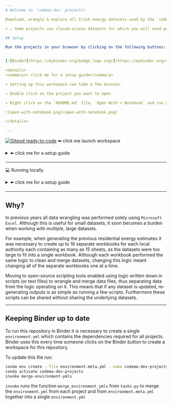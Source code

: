 ```yaml
---
# Welcome to `codema-dev` projects!

Download, wrangle & explore all Irish energy datasets used by the `codema-dev` team

> ⚠️ Some projects use closed-access datasets for which you will need permission from the `codema-dev` team to use! 

## Setup

Run the projects in your browser by clicking on the following buttons:


[![Binder](https://mybinder.org/badge_logo.svg)](https://mybinder.org/v2/gh/codema-dev/projects/main) ⬅️ click me to launch workspace

<details>
<summary>⬅️ click me for a setup guide</summary>

> Setting up this workspace can take a few minutes.

- Double click on the project you want to open

- Right click on the `README.md` file, `Open With > Notebook` and run all cells

![open-with-notebook.png](open-with-notebook.png)

</details>

---
```


[![Gitpod ready-to-code](https://img.shields.io/badge/Gitpod-ready--to--code-908a85?logo=gitpod)](https://gitpod.io/#https://github.com/codema-dev/projects) ⬅️ click me launch workspace

<details>
<summary>⬅️ click me for a setup guide</summary>

- Double click on the project you want to open

- Right click `README.md > Open Preview` to view the project guide
    
- Change your Terminal directory to a project folder by running:
    ```bash
    cd NAME-OF-PROJECT
    ```

⚠️ **Warning!** ⚠️
- If **`(/workspace/projects/venv)` disappears** from your prompt this means your Terminal no longer has access to all of the dependencies required to run projects so you need to reactivate it by running:
    ```bash
    conda activate /workspace/projects/venv
    ``` 
- If the **Terminal disappears** from the bottom of your screen click `≡ > Terminal > New`` Terminal` 
</details>

---

💻 Running locally

<details>
<summary>⬅️ click me for a setup guide</summary>

**Easy**:

- Install [Anaconda](https://www.anaconda.com/products/individual)
- [Import the `environment.yml`](https://docs.anaconda.com/anaconda/navigator/tutorials/manage-environments/#importing-an-environment) of a project via Anaconda Navigator
- Launch [VSCode from Anaconda Navigator](https://docs.anaconda.com/anaconda/user-guide/tasks/integration/vscode/)
- Install [Python for VSCode](https://marketplace.visualstudio.com/items?itemName=ms-python.python)
- Follow the GitPod instructions

**Lightweight**:

- Install: 
    - [VSCode](https://code.visualstudio.com/Download)
    - [mambaforge](https://github.com/conda-forge/miniforge)
    - [Python for VSCode](https://marketplace.visualstudio.com/items?itemName=ms-python.python)

- Install all project dependencies via each project's `environment.yml` in your Terminal:
    ```{code-cell} bash
    conda create env --file environment.yml && conda activate NAME-OF-ENVIRONMENT
    ```
    > Click the `environment.yml` to view the environment name

- Follow the GitPod instructions
</details>

---

## Why?

In previous years all data wrangling was performed solely using `Microsoft Excel`.   Although this is useful for small datasets, it soon becomes a burden when working with multiple, large datasets.

For example, when generating the previous residential energy estimates it was necessary to create up to 16 separate workbooks for each local authority each containing as many as 15 sheets, as the datasets were too large to fit into a single workbook.  Although each workbook performed the same logic to clean and merge datasets, changing this logic meant changing all of the separate workbooks one at a time.

Moving to open-source scripting tools enabled using logic written down in scripts (or text files) to wrangle and merge data files, thus separating data from the logic operating on it.  This means that if any dataset is updated, re-generating outputs is as simple as running a few scripts.  Furthermore these scripts can be shared without sharing the underlying datasets.  

---

## Keeping Binder up to date

To run this repository in Binder it is necessary to create a single `environment.yml` which contains the dependencies required for all projects.  Binder uses this every time someone clicks on the Binder button to create a workspace for this repository.

To update this file run:

```bash
conda env create --file environment.meta.yml --name codema-dev-projects
conda activate codema-dev-projects
invoke merge-environment-ymls
```

`invoke` runs the function `merge_environment_ymls` from `tasks.py` to merge the `environment.yml` from each project and from `environment.meta.yml` together into a single `environment.yml` 
